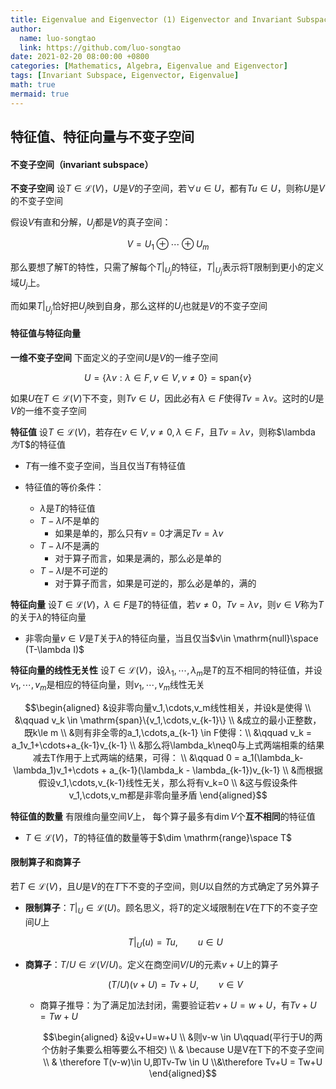 ```yaml
---
title: Eigenvalue and Eigenvector (1) Eigenvector and Invariant Subspace
author:
  name: luo-songtao
  link: https://github.com/luo-songtao
date: 2021-02-20 08:00:00 +0800
categories: [Mathematics, Algebra, Eigenvalue and Eigenvector]
tags: [Invariant Subspace, Eigenvector, Eigenvalue]
math: true
mermaid: true
---
```


## 特征值、特征向量与不变子空间

#### 不变子空间（invariant subspace）	

**不变子空间**	设$T\in \mathcal{L}(V)$，$U$是$V$的子空间，若$\forall u \in U$，都有$Tu\in U$，则称$U$是$V$的不变子空间

假设$V$有直和分解，$U_j$都是$V$的真子空间：

$$V = U_1 \oplus \cdots \oplus U_m$$

那么要想了解T的特性，只需了解每个$T\vert_{U_j}$的特征，$T\vert_{U_j}$表示将T限制到更小的定义域$U_j$上。

而如果$T\vert_{U_j}$恰好把$U_j$映到自身，那么这样的$U_j$也就是$V$的不变子空间



#### 特征值与特征向量	

**一维不变子空间**	下面定义的子空间$U$是$V$的一维子空间

$$U = \{ \lambda v: \lambda \in F, v \in V,v\neq 0 \} = \mathrm{span}\{v\}$$

如果$U$在$T\in \mathcal{L}(V)$下不变，则$Tv \in U$，因此必有$\lambda \in F$使得$Tv = \lambda v$。这时的$U$是$V$的一维不变子空间

**特征值**	设$T\in \mathcal{L}(V)$，若存在$v \in V,v\neq 0,\lambda \in F$，且$Tv=\lambda v$，则称$\lambda $为$T$的特征值

- $T$有一维不变子空间，当且仅当$T$有特征值

- 特征值的等价条件：
  - $\lambda$是$T$的特征值
  - $T-\lambda I$不是单的
    - 如果是单的，那么只有$v=0$才满足$Tv=\lambda v$
  - $T-\lambda I$不是满的
    - 对于算子而言，如果是满的，那么必是单的
  - $T-\lambda I$是不可逆的
    - 对于算子而言，如果是可逆的，那么必是单的，满的

**特征向量**	设$T\in \mathcal{L}(V)$，$\lambda \in F$是$T$的特征值，若$v\neq 0，Tv=\lambda v$，则$v\in V$称为$T$的关于$\lambda$的特征向量

- 非零向量$v\in V$是$T$关于$\lambda$的特征向量，当且仅当$v\in \mathrm{null}\space (T-\lambda I)$



**特征向量的线性无关性**	设$T\in \mathcal{L}(V)$，设$\lambda_1,\cdots,\lambda_m$是$T$的互不相同的特征值，并设$v_1,\cdots,v_m$是相应的特征向量，则$v_1,\cdots,v_m$线性无关

$$\begin{aligned} &设非零向量v_1,\cdots,v_m线性相关，并设k是使得 \\ &\qquad v_k \in \mathrm{span}\{v_1,\cdots,v_{k-1}\} \\ &成立的最小正整数，既k\le m \\ &则有非全零的a_1,\cdots,a_{k-1} \in F使得：\\ &\qquad v_k = a_1v_1+\cdots+a_{k-1}v_{k-1} \\ &那么将\lambda_k\neq0与上式两端相乘的结果减去T作用于上式两端的结果，可得： \\ &\qquad 0 = a_1(\lambda_k-\lambda_1)v_1+\cdots + a_{k-1}(\lambda_k - \lambda_{k-1})v_{k-1} \\ &而根据假设v_1,\cdots,v_{k-1}线性无关，那么将有v_k=0 \\ &这与假设条件v_1,\cdots,v_m都是非零向量矛盾   \end{aligned}$$



**特征值的数量**	有限维向量空间$V$上， 每个算子最多有$\dim V$个**互不相同**的特征值

- $T\in \mathcal{L}(V)$，$T$的特征值的数量等于$\dim \mathrm{range}\space T$



#### 限制算子和商算子

若$T\in \mathcal{L}(V)$，且$U$是$V$的在$T$下不变的子空间，则$U$以自然的方式确定了另外算子

- **限制算子**：$T\vert_U \in \mathcal{L}(U)$。顾名思义，将$T$的定义域限制在$V$在$T$下的不变子空间$U$上

  $$T\vert_U(u) = Tu,\qquad u\in U$$

- **商算子**：$T/U \in \mathcal{L}(V/U)$。定义在商空间$V/U$的元素$v+U$上的算子

  $$(T/U)(v+U) = Tv+U, \qquad v\in V$$

  - 商算子推导：为了满足加法封闭，需要验证若$v+U=w+U$，有$Tv+U = Tw+U$

    $$\begin{aligned} &设v+U=w+U \\ &则v-w \in U\qquad(平行于U的两个仿射子集要么相等要么不相交) \\ & \because U是V在T下的不变子空间 \\ & \therefore T(v-w)\in U,即Tv-Tw \in U \\&\therefore Tv+U = Tw+U  \end{aligned}$$











